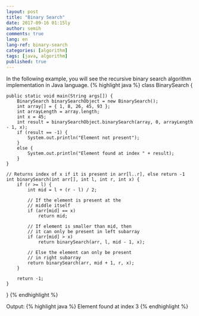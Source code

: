 ```yaml
---
layout: post
title: "Binary Search"
date: 2017-09-16 01:15ly
author: semih
comments: true
lang: en
lang-ref: binary-search
categories: [algorithm]
tags: [java, algorithm]
published: true
---
```

In the following example, you will see the recursive binary search algorithm implementation in Java language.
{% highlight java %}
class BinarySearch {

	public static void main(String args[]) {
		BinarySearch binarySearchObject = new BinarySearch();
		int array[] = { 1, 8, 26, 45, 93 };
		int arrayLength = array.length;
		int x = 45;
		int result = binarySearchObject.binarySearch(array, 0, arrayLength - 1, x);
		if (result == -1) {
			System.out.println("Element not present");
		}
		else {
			System.out.println("Element found at index " + result);
		}
	}
	
	// Returns index of x if it is present in arr[l..r], else return -1
	int binarySearch(int arr[], int l, int r, int x) {
		if (r >= l) {
			int mid = l + (r - l) / 2;

			// If the element is present at the
			// middle itself
			if (arr[mid] == x)
				return mid;

			// If element is smaller than mid, then
			// it can only be present in left subarray
			if (arr[mid] > x)
				return binarySearch(arr, l, mid - 1, x);

			// Else the element can only be present
			// in right subarray
			return binarySearch(arr, mid + 1, r, x);
		}

		return -1;
	}
}
{% endhighlight %}

Output:
{% highlight java %}
Element found at index 3
{% endhighlight %}
